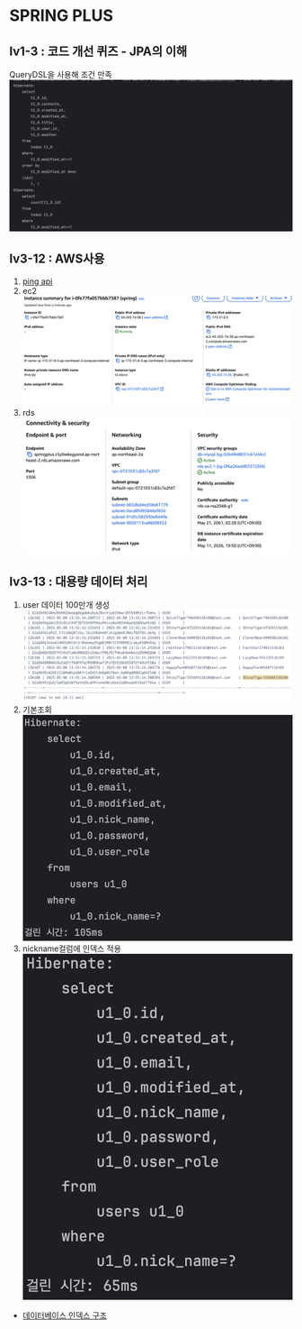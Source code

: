 # SPRING PLUS


## lv1-3 : 코드 개선 퀴즈 -  JPA의 이해
QueryDSL을 사용해 조건 만족
![](image/lv1-3.png)


## lv3-12 : AWS사용
1. [ping api](http://43.203.74.38:8080/auth/ping)
2. ec2 ![](/image/ec2.png)
3. rds ![](/image/rds.png)
## lv3-13 : 대용량 데이터 처리
1. user 데이터 100만개 생성 ![](image/dataset.png)
2. 기본조회 ![](image/normalsearch.png)
3. nickname컬럼에 인덱스 적용![](image/indexsearch.png)
- [데이터베이스 인덱스 구조](https://velog.io/@mxcoogi/%EB%8D%B0%EC%9D%B4%ED%84%B0%EB%B2%A0%EC%9D%B4%EC%8A%A4-%EC%9D%B8%EB%8D%B1%EC%8A%A4-%EA%B5%AC%EC%A1%B0)
